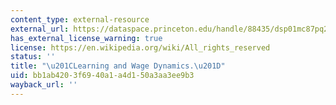 ```yaml
---
content_type: external-resource
external_url: https://dataspace.princeton.edu/handle/88435/dsp01mc87pq252
has_external_license_warning: true
license: https://en.wikipedia.org/wiki/All_rights_reserved
status: ''
title: "\u201CLearning and Wage Dynamics.\u201D"
uid: bb1ab420-3f69-40a1-a4d1-50a3aa3ee9b3
wayback_url: ''
---
```

